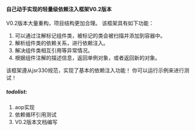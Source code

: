 #### 自己动手实现的轻量级依赖注入框架V0.2版本
V0.2版本大量重构，项目结构更加合理。
该框架具有如下功能：
1. 可以通过注解标记组件类，被标记的类会被扫描并添加到容器中。
2. 解析组件类的依赖关系，进行依赖注入。
3. 解决组件类相互引用等异常情况。
4. 根据组件注解的描述信息，返回单例对象，或者返回新的对象。

该框架遵从jsr330规范，实现了基本的依赖注入功能！
你可以运行示例来进行测试！

##### todolist:
1. aop实现
2. 依赖循环引用测试
3. V0.2版本文档编写

